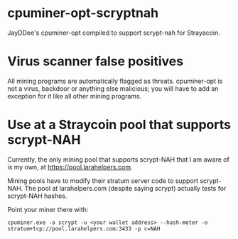 # cpuminer-opt-scryptnah
JayDDee's cpuminer-opt compiled to support scrypt-nah for Strayacoin.

# Virus scanner false positives
All mining programs are automatically flagged as threats.  cpuminer-opt is not a virus, backdoor or anything else malicious; you will have to add an exception for it like all other mining programs.

# Use at a Straycoin pool that supports scrypt-NAH
Currently, the only mining pool that supports scrypt-NAH that I am aware of is my own, at https://pool.larahelpers.com.

Mining pools have to modify their stratum server code to support scrypt-NAH.  The pool at larahelpers.com (despite saying scrypt) actually tests for scrypt-NAH hashes.

Point your miner there with:
```
cpuminer.exe -a scrypt -u <your wallet address> --hash-meter -o stratum+tcp://pool.larahelpers.com:3433 -p c=NAH
```
